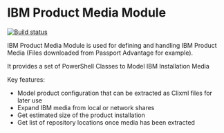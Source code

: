 IBM Product Media Module
==============

[![Build status](https://ci.appveyor.com/api/projects/status/4mp2rjlfxv4eow9s/branch/master?svg=true)](https://ci.appveyor.com/project/dennypc/ibmproductmedia/branch/master)

IBM Product Media Module is used for defining and handling IBM Product Media (Files downloaded from Passport Advantage for example).

It provides a set of PowerShell Classes to Model IBM Installation Media

Key features: 
- Model product configuration that can be extracted as Clixml files for later use
- Expand IBM media from local or network shares
- Get estimated size of the product installation
- Get list of repository locations once media has been extracted